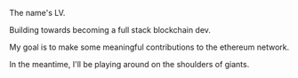 The name's LV. 

Building towards becoming a full stack blockchain dev. 

My goal is to make some meaningful contributions to the ethereum network. 

In the meantime, I'll be playing around on the shoulders of giants. 
